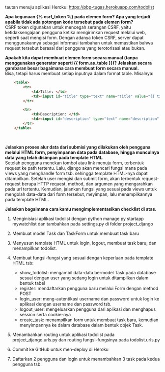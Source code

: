 tautan menuju aplikasi Heroku: https://pbp-tugas.herokuapp.com/todolist<br>

**Apa kegunaan {% csrf_token %} pada elemen form? Apa yang terjadi apabila tidak ada potongan kode tersebut pada elemen form?**<br>
CSRF token digunakan untuk mencegah serangan CSRF, yaitu ketidaksengajaan pengguna ketika mengirimkan request melalui web, seperti saat mengisi form. Dengan adanya token CSRF, server dapat menggunakannya sebagai informasi tambahan untuk memastikan bahwa request tersebut berasal dari pengguna yang terotorisasi atau bukan.<br>

**Apakah kita dapat membuat elemen form secara manual (tanpa menggunakan generator seperti {{ form.as_table }})? Jelaskan secara gambaran besar bagaimana cara membuat form secara manual.**<br>
Bisa, tetapi harus membuat setiap inputnya dalam format table. Misalnya:
```html
    <table>
        <tr>
            <td>Title: </td>
            <td><input id="title" type="text" name="title" value="{{ title }}"></td>
        </tr>

        <tr>
            <td>Description: </td>
            <td><input id="description" type="text" name="description" value="{{ description }}"></td>
        </tr>
    </table>
```
<br>

**Jelaskan proses alur data dari submisi yang dilakukan oleh pengguna melalui HTML form, penyimpanan data pada database, hingga munculnya data yang telah disimpan pada template HTML.**<br>
Setelah pengguna menekan tombol atau link menuju form, terbentuk request ke path tertentu. Lalu, django akan mencari fungsi mana pada views yang menghandle form tsb. sehingga template HTML-nya dapat ditampilkan. Setelah user mengisi dan submit form, akan terbentuk request-request berupa HTTP request, method, dan argumen yang mengarahkan pada url tertentu. Kemudian, jalankan fungsi yang sesuai pada views untuk mengolah data-data dari form tersebut, meyimpan, lalu menampilkannya pada template HTML.<br>

**Jelaskan bagaimana cara kamu mengimplementasikan checklist di atas.**<br>
1. Menginisiasi aplikasi todolist dengan python manage.py startapp mywatchlist dan tambahkan pada settings.py di folder project_django

2. Membuat model Task dan TaskForm untuk membuat task baru

3. Menyusun template HTML untuk login, logout, membuat task baru, dan menampilkan todolist.

4. Membuat fungsi-fungsi yang sesuai dengan keperluan pada template HTML tsb:
    * show_todolist: mengambil data-data bermodel Task pada database sesuai dengan user yang sedang login untuk ditampilkan dalam bentuk tabel
    * register: mendaftarkan pengguna baru melalui Form dengan method POST
    * login_user: meng-autentikasi username dan password untuk login ke aplikasi dengan username dan password tsb.
    * logout_user: mengeluarkan pengguna dari aplikasi dan menghapus session serta cookie-nya
    * create_task: menampilkan form untuk membuat task baru, kemudian menyimpannya ke dalam database dalam bentuk objek Task.
    
5. Menambahkan routing untuk aplikasi todolist pada project_django.urls.py dan routing fungsi-fungsinya pada todolist.urls.py

6. Commit ke GitHub untuk men-deploy di Heroku

7. Daftarkan 2 pengguna dan login untuk menambahkan 3 task pada kedua pengguna tsb.